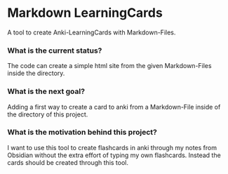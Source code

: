 # Markdown LearningCards
 A tool to create Anki-LearningCards with Markdown-Files.
 
 ### What is the current status?
 The code can create a simple html site from the given Markdown-Files inside the directory.

 ### What is the next goal?
 Adding a first way to create a card to anki from a Markdown-File inside of the directory of this project.

 ### What is the motivation behind this project?
 I want to use this tool to create flashcards in anki through my notes from Obsidian without the extra effort of typing my own flashcards. 
 Instead the cards should be created through this tool.

